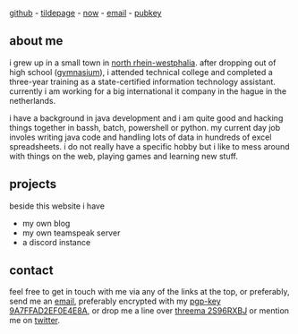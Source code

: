 [github] - [tildepage] -  [now] - [email] - [pubkey]

[github]: https://github.com/cblte
[tildepage]: https://tildeverse.org
[now]: now
[email]: mailto:mail@cbrueggenolte.de
[pubkey]: mail-at-cbrueggenolte-de-9A7FFAD2EF0E4E8A.asc


## about me

i grew up in a small town in [north rhein-westphalia]. after dropping out of high school ([gymnasium]), i attended technical college and completed a three-year training as a state-certified information technology assistant. currently i am working for a big international it company in the hague in the netherlands. 

i have a background in java development and i am quite good and hacking things together in bassh, batch, powershell or python. my current day job involes writing java code and handling lots of data in hundreds of excel spreadsheets. i do not really have a specific hobby but i like to mess around with things on the web, playing games and learning new stuff. 

## projects

beside this website i have 
- my own blog
- my own teamspeak server
- a discord instance 

## contact

feel free to get in touch with me via any of the links at the top, or preferably, send me an [email], preferably encrypted with my [pgp-key 9A7FFAD2EF0E4E8A][pubkey], or drop me a line over [threema 2S96RXBJ][threema] or mention me on [twitter].


[north rhein-westphalia]: https://en.wikipedia.org/wiki/north_rhine-westphalia
[gymnasium]: https://en.wikipedia.org/wiki/Gymnasium_(school)
[email]: mailto:mail@cbrueggenolte.de
[threema]: https://threema.id/2S96RXBJ
[twitter]: https://twitter.com/cblte

